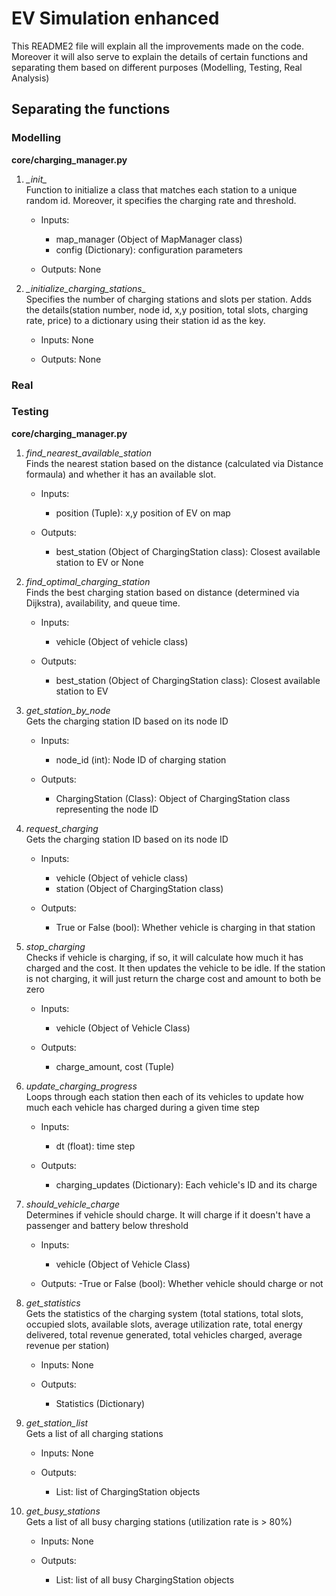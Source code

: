 # EV Simulation enhanced 

This README2 file will explain all the improvements made on the code. Moreover it will also serve to explain the details of certain functions and separating them based on different purposes (Modelling, Testing, Real Analysis)

## Separating the functions
### Modelling 
**core/charging_manager.py**

1. *\_init_*  
   Function to initialize a class that matches each station to a unique random id. Moreover, it specifies the charging rate and threshold.

   - Inputs:
       - map_manager (Object of MapManager class)
       - config (Dictionary): configuration parameters 

   - Outputs: None

3. *\_initialize_charging_stations_*  
   Specifies the number of charging stations and slots per station. Adds the details(station number, node id, x,y position, total slots, charging rate, price) to a dictionary using their station id as the key. 

   - Inputs: None
     
   - Outputs: None

### Real 
   
### Testing
**core/charging_manager.py**

1. *find_nearest_available_station*  
   Finds the nearest station based on the distance (calculated via Distance formaula) and whether it has an available slot.

   - Inputs:
       - position (Tuple): x,y position of EV on map

   - Outputs:
       - best_station (Object of ChargingStation class): Closest available station to EV or None

2. *find_optimal_charging_station*  
   Finds the best charging station based on distance (determined via Dijkstra), availability, and queue time.

   - Inputs:
       - vehicle (Object of vehicle class)
    
   - Outputs:
       - best_station (Object of ChargingStation class): Closest available station to EV 

3. *get_station_by_node*  
   Gets the charging station ID based on its node ID

   - Inputs:
       - node_id (int): Node ID of charging station
    
   - Outputs:
       - ChargingStation (Class): Object of ChargingStation class representing the node ID
    
4. *request_charging*  
   Gets the charging station ID based on its node ID

   - Inputs:
       - vehicle (Object of vehicle class)
       - station (Object of ChargingStation class)
    
   - Outputs:
       - True or False (bool): Whether vehicle is charging in that station
    
5. *stop_charging*  
   Checks if vehicle is charging, if so, it will calculate how much it has charged and the cost. It then updates the vehicle to be idle. If the station is not charging, it will just return the charge cost and amount to both be zero

   - Inputs:
       - vehicle (Object of Vehicle Class)

   - Outputs:
       - charge_amount, cost (Tuple)
    
6. *update_charging_progress*  
    Loops through each station then each of its vehicles to update how much each vehicle has charged during a given time step

   - Inputs:
       - dt (float): time step

   - Outputs:
       - charging_updates (Dictionary): Each vehicle's ID and its charge
    
7. *should_vehicle_charge*  
    Determines if vehicle should charge. It will charge if it doesn't have a passenger and battery below threshold

   - Inputs:
       - vehicle (Object of Vehicle Class)

   - Outputs:
       -True or False (bool): Whether vehicle should charge or not

7. *get_statistics*  
    Gets the statistics of the charging system (total stations, total slots, occupied slots, available slots, average utilization rate, total energy delivered, total revenue generated, total vehicles charged, average revenue per station)

   - Inputs: None
     
   - Outputs:
       - Statistics (Dictionary)

7. *get_station_list*  
    Gets a list of all charging stations

   - Inputs: None
     
   - Outputs:
       - List: list of ChargingStation objects

7. *get_busy_stations*  
    Gets a list of all busy charging stations (utilization rate is > 80%)

   - Inputs: None
     
   - Outputs:
     - List: list of all busy ChargingStation objects










   
